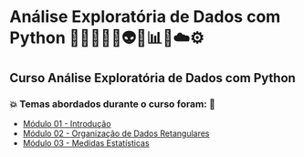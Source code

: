 # Análise Exploratória de Dados com Python 👩🏻‍💻🐍🤖👽🤯📊🎲☁️⚙️
## Curso Análise Exploratória de Dados com Python
### 💥 Temas abordados durante o curso foram: 🚀
- [Módulo 01 - Introdução](https://github.com/romulovieira777/Analise_Exploratoria_de_Dados_com_Python/tree/main/Modulo_01_Introducao)
- [Módulo 02 - Organização de Dados Retangulares](https://github.com/romulovieira777/Analise_Exploratoria_de_Dados_com_Python/tree/main/Modulo_02_Organizacao_de_Dados_Retangulares)
- [Módulo 03 - Medidas Estatísticas](https://github.com/romulovieira777/Analise_Exploratoria_de_Dados_com_Python/tree/main/Modulo_03_Medidas_Estatisticas)
